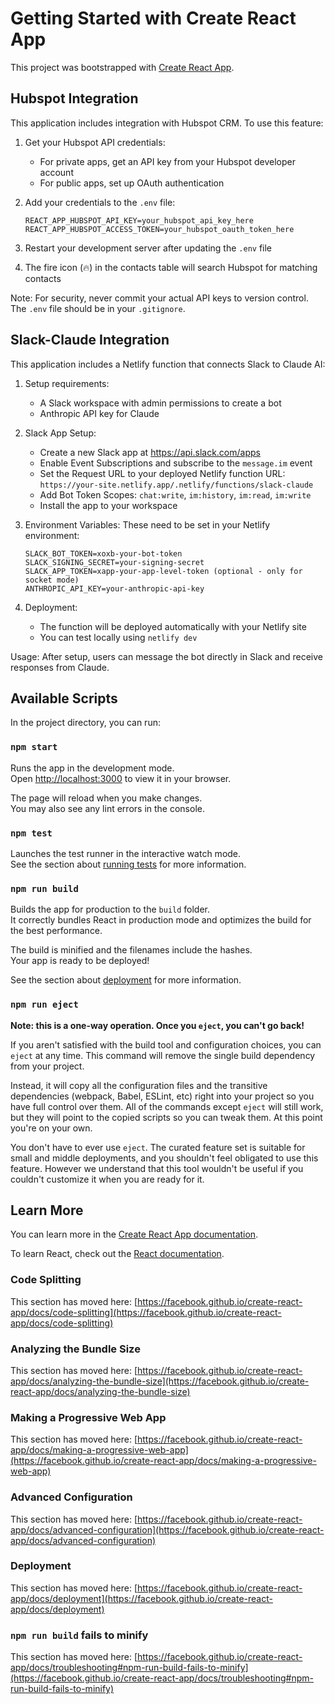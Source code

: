 # Getting Started with Create React App

This project was bootstrapped with [Create React App](https://github.com/facebook/create-react-app).

## Hubspot Integration

This application includes integration with Hubspot CRM. To use this feature:

1. Get your Hubspot API credentials:
   - For private apps, get an API key from your Hubspot developer account
   - For public apps, set up OAuth authentication

2. Add your credentials to the `.env` file:
   ```
   REACT_APP_HUBSPOT_API_KEY=your_hubspot_api_key_here
   REACT_APP_HUBSPOT_ACCESS_TOKEN=your_hubspot_oauth_token_here
   ```

3. Restart your development server after updating the `.env` file

4. The fire icon (🔥) in the contacts table will search Hubspot for matching contacts

Note: For security, never commit your actual API keys to version control. The `.env` file should be in your `.gitignore`.

## Slack-Claude Integration

This application includes a Netlify function that connects Slack to Claude AI:

1. Setup requirements:
   - A Slack workspace with admin permissions to create a bot
   - Anthropic API key for Claude

2. Slack App Setup:
   - Create a new Slack app at https://api.slack.com/apps
   - Enable Event Subscriptions and subscribe to the `message.im` event
   - Set the Request URL to your deployed Netlify function URL: `https://your-site.netlify.app/.netlify/functions/slack-claude`
   - Add Bot Token Scopes: `chat:write`, `im:history`, `im:read`, `im:write`
   - Install the app to your workspace

3. Environment Variables:
   These need to be set in your Netlify environment:
   ```
   SLACK_BOT_TOKEN=xoxb-your-bot-token
   SLACK_SIGNING_SECRET=your-signing-secret
   SLACK_APP_TOKEN=xapp-your-app-level-token (optional - only for socket mode)
   ANTHROPIC_API_KEY=your-anthropic-api-key
   ```

4. Deployment:
   - The function will be deployed automatically with your Netlify site
   - You can test locally using `netlify dev`

Usage: After setup, users can message the bot directly in Slack and receive responses from Claude.

## Available Scripts

In the project directory, you can run:

### `npm start`

Runs the app in the development mode.\
Open [http://localhost:3000](http://localhost:3000) to view it in your browser.

The page will reload when you make changes.\
You may also see any lint errors in the console.

### `npm test`

Launches the test runner in the interactive watch mode.\
See the section about [running tests](https://facebook.github.io/create-react-app/docs/running-tests) for more information.

### `npm run build`

Builds the app for production to the `build` folder.\
It correctly bundles React in production mode and optimizes the build for the best performance.

The build is minified and the filenames include the hashes.\
Your app is ready to be deployed!

See the section about [deployment](https://facebook.github.io/create-react-app/docs/deployment) for more information.

### `npm run eject`

**Note: this is a one-way operation. Once you `eject`, you can't go back!**

If you aren't satisfied with the build tool and configuration choices, you can `eject` at any time. This command will remove the single build dependency from your project.

Instead, it will copy all the configuration files and the transitive dependencies (webpack, Babel, ESLint, etc) right into your project so you have full control over them. All of the commands except `eject` will still work, but they will point to the copied scripts so you can tweak them. At this point you're on your own.

You don't have to ever use `eject`. The curated feature set is suitable for small and middle deployments, and you shouldn't feel obligated to use this feature. However we understand that this tool wouldn't be useful if you couldn't customize it when you are ready for it.

## Learn More

You can learn more in the [Create React App documentation](https://facebook.github.io/create-react-app/docs/getting-started).

To learn React, check out the [React documentation](https://reactjs.org/).

### Code Splitting

This section has moved here: [https://facebook.github.io/create-react-app/docs/code-splitting](https://facebook.github.io/create-react-app/docs/code-splitting)

### Analyzing the Bundle Size

This section has moved here: [https://facebook.github.io/create-react-app/docs/analyzing-the-bundle-size](https://facebook.github.io/create-react-app/docs/analyzing-the-bundle-size)

### Making a Progressive Web App

This section has moved here: [https://facebook.github.io/create-react-app/docs/making-a-progressive-web-app](https://facebook.github.io/create-react-app/docs/making-a-progressive-web-app)

### Advanced Configuration

This section has moved here: [https://facebook.github.io/create-react-app/docs/advanced-configuration](https://facebook.github.io/create-react-app/docs/advanced-configuration)

### Deployment

This section has moved here: [https://facebook.github.io/create-react-app/docs/deployment](https://facebook.github.io/create-react-app/docs/deployment)

### `npm run build` fails to minify

This section has moved here: [https://facebook.github.io/create-react-app/docs/troubleshooting#npm-run-build-fails-to-minify](https://facebook.github.io/create-react-app/docs/troubleshooting#npm-run-build-fails-to-minify)
